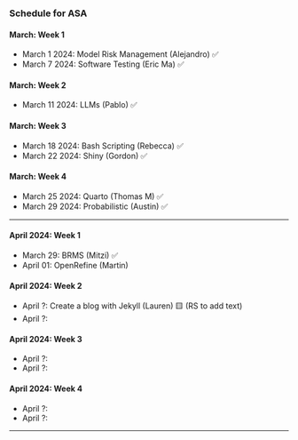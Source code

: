 ### Schedule for ASA

#### March: Week 1
- March 1 2024: Model Risk Management (Alejandro) ✅
- March 7 2024: Software Testing (Eric Ma) ✅

#### March: Week 2
- March 11 2024: LLMs (Pablo) ✅

#### March: Week 3
- March 18 2024: Bash Scripting (Rebecca) ✅
- March 22 2024: Shiny (Gordon) ✅

#### March: Week 4
- March 25 2024: Quarto (Thomas M) ✅
- March 29 2024: Probabilistic (Austin) ✅

---
  
#### April 2024: Week 1
- March 29: BRMS (Mitzi) ✅
- April 01: OpenRefine (Martin)

#### April 2024: Week 2
- April ?: Create a blog with Jekyll (Lauren)  🟨 (RS to add text)
- April ?:
  
#### April 2024: Week 3
- April ?:
- April ?:

#### April 2024: Week 4
- April ?:
- April ?:

---
